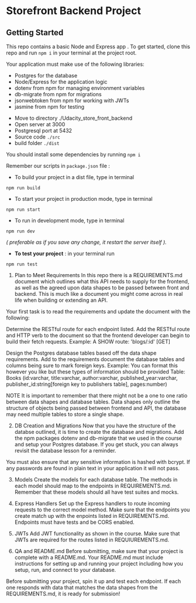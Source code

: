 # Storefront Backend Project

## Getting Started

This repo contains a basic Node and Express app . To get started, clone this repo and run `npm i` in your terminal at the project root.

Your application must make use of the following libraries:

- Postgres for the database
- Node/Express for the application logic
- dotenv from npm for managing environment variables
- db-migrate from npm for migrations
- jsonwebtoken from npm for working with JWTs
- jasmine from npm for testing

* Move to directory ./Udacity_store_front_backend
* Open server at 3000
* Postgresql port at 5432
* Source code `./src`
* build folder `./dist`

You should install some dependencies by running `npm i`

Remember our scripts in `package.json` file :

- To build your project in a dist file, type in terminal

```
npm run build
```

- To start your project in production mode, type in terminal

```
npm run start
```

- To run in development mode, type in terminal

```
npm run dev
```

_( preferable as if you save any change, it restart the server itself )._

- **To test your project** : in your terminal run

```
npm run test
```

1. Plan to Meet Requirements
   In this repo there is a REQUIREMENTS.md document which outlines what this API needs to supply for the frontend, as well as the agreed upon data shapes to be passed between front and backend. This is much like a document you might come across in real life when building or extending an API.

Your first task is to read the requirements and update the document with the following:

Determine the RESTful route for each endpoint listed. Add the RESTful route and HTTP verb to the document so that the frontend developer can begin to build their fetch requests.
Example: A SHOW route: 'blogs/:id' [GET]

Design the Postgres database tables based off the data shape requirements. Add to the requirements document the database tables and columns being sure to mark foreign keys.
Example: You can format this however you like but these types of information should be provided Table: Books (id:varchar, title:varchar, author:varchar, published_year:varchar, publisher_id:string[foreign key to publishers table], pages:number)

NOTE It is important to remember that there might not be a one to one ratio between data shapes and database tables. Data shapes only outline the structure of objects being passed between frontend and API, the database may need multiple tables to store a single shape.

2. DB Creation and Migrations
   Now that you have the structure of the databse outlined, it is time to create the database and migrations. Add the npm packages dotenv and db-migrate that we used in the course and setup your Postgres database. If you get stuck, you can always revisit the database lesson for a reminder.

You must also ensure that any sensitive information is hashed with bcrypt. If any passwords are found in plain text in your application it will not pass.

3. Models
   Create the models for each database table. The methods in each model should map to the endpoints in REQUIREMENTS.md. Remember that these models should all have test suites and mocks.

4. Express Handlers
   Set up the Express handlers to route incoming requests to the correct model method. Make sure that the endpoints you create match up with the enpoints listed in REQUIREMENTS.md. Endpoints must have tests and be CORS enabled.

5. JWTs
   Add JWT functionality as shown in the course. Make sure that JWTs are required for the routes listed in REQUIUREMENTS.md.

6. QA and README.md
   Before submitting, make sure that your project is complete with a README.md. Your README.md must include instructions for setting up and running your project including how you setup, run, and connect to your database.

Before submitting your project, spin it up and test each endpoint. If each one responds with data that matches the data shapes from the REQUIREMENTS.md, it is ready for submission!
